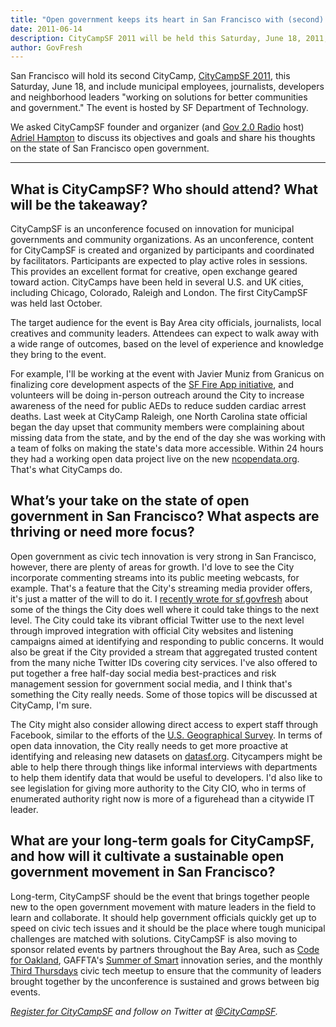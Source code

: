 ```yaml
---
title: "Open government keeps its heart in San Francisco with (second) CityCampSF"
date: 2011-06-14
description: CityCampSF 2011 will be held this Saturday, June 18, 2011, and feature municipal employees, journalists, developers and neighborhood leaders "working on solutions for better communities and government."
author: GovFresh
---
```




San Francisco will hold its second CityCamp, <a href="http://ccsf2011.eventbrite.com">CityCampSF 2011</a>, this Saturday, June 18, and include municipal employees, journalists, developers and neighborhood leaders "working on solutions for better communities and government." The event is hosted by SF Department of Technology.

We asked CityCampSF founder and organizer (and <a href="http://gov20radio.com">Gov 2.0 Radio</a> host) <a href="http://twitter.com/AdrielHampton">Adriel Hampton</a> to discuss its objectives and goals and share his thoughts on the state of San Francisco open government.

<hr>

<h2>What is CityCampSF? Who should attend? What will be the takeaway?</h2>

CityCampSF is an unconference focused on innovation for municipal governments and community organizations. As an unconference, content for CityCampSF is created and organized by participants and coordinated by facilitators. Participants are expected to play active roles in sessions. This provides an excellent format for creative, open exchange geared toward action. CityCamps have been held in several U.S. and UK cities, including Chicago, Colorado, Raleigh and London. The first CityCampSF was held last October. 

The target audience for the event is Bay Area city officials, journalists, local creatives and community leaders. Attendees can expect to walk away with a wide range of outcomes, based on the level of experience and knowledge they bring to the event. 

For example, I'll be working at the event with Javier Muniz from Granicus on finalizing core development aspects of the <a href="http://sffireapp.org/">SF Fire App initiative</a>, and volunteers will be doing in-person outreach around the City to increase awareness of the need for public AEDs to reduce sudden cardiac arrest deaths. Last week at CityCamp Raleigh, one North Carolina state official began the day upset that community members were complaining about missing data from the state, and by the end of the day she was working with a team of folks on making the state's data more accessible. Within 24 hours they had a working open data project live on the new <a href="http://ncopendata.org/nc-education-report-card-2010/">ncopendata.org</a>. That's what CityCamps do.

<h2>What’s your take on the state of open government in San Francisco? What aspects are thriving or need more focus?</h2>

Open government as civic tech innovation is very strong in San Francisco, however, there are plenty of areas for growth. I'd love to see the City incorporate commenting streams into its public meeting webcasts, for example. That's a feature that the City's streaming media provider offers, it's just a matter of the will to do it. I <a href="http://sf.govfresh.com/best-in-sf-government-social-media/">recently wrote for sf.govfresh</a> about some of the things the City does well where it could take things to the next level. The City could take its vibrant official Twitter use to the next level through improved integration with official City websites and listening campaigns aimed at identifying and responding to public concerns. It would also be great if the City provided a stream that aggregated trusted content from the many niche Twitter IDs covering city services. I've also offered to put together a free half-day social media best-practices and risk management session for government social media, and I think that's something the City really needs. Some of those topics will be discussed at CityCamp, I'm sure. 

The City might also consider allowing direct access to expert staff through Facebook, similar to the efforts of the <a href="http://www.facebook.com/USGeologicalSurvey">U.S. Geographical Survey</a>. In terms of open data innovation, the City really needs to get more proactive at identifying and releasing new datasets on <a href="http://datasf.org/">datasf.org</a>. Citycampers might be able to help there through things like informal interviews with departments to help them identify data that would be useful to developers. I'd also like to see legislation for giving more authority to the City CIO, who in terms of enumerated authority right now is more of a figurehead than a citywide IT leader. 

<h2>What are your long-term goals for CityCampSF, and how will it cultivate a sustainable open government movement in San Francisco?</h2>

Long-term, CityCampSF should be the event that brings together people new to the open government movement with mature leaders in the field to learn and collaborate. It should help government officials quickly get up to speed on civic tech issues and it should be the place where tough municipal challenges are matched with solutions. CityCampSF is also moving to sponsor related events by partners throughout the Bay Area, such as <a href="http://codeforoakland.org/">Code for Oakland</a>, GAFFTA's <a href="http://summerofsmart.org/">Summer of Smart</a> innovation series, and the monthly <a href="http://thirdthurs.org/">Third Thursdays</a> civic tech meetup to ensure that the community of leaders brought together by the unconference is sustained and grows between big events.

<em><a href="http://ccsf2011.eventbrite.com/">Register for CityCampSF</a> and follow on Twitter at <a href="http://twitter.com/CityCampSF">@CityCampSF</a>.</em>
